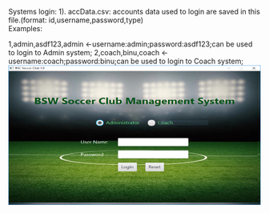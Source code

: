 
Systems login:
1). accData.csv: accounts data used to login are saved in this file.(format: id,username,password,type)<br>
Examples:<br>
   
   1,admin,asdf123,admin <-username:admin;password:asdf123;can be used to login to Admin system;
   2,coach,binu,coach <-username:coach;password:binu;can be used to login to Coach system;
![Screenshot](login.png)
